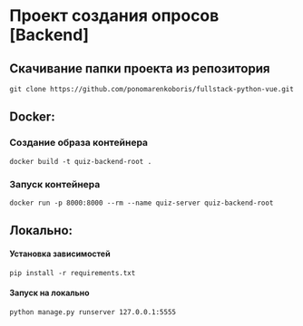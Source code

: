 # Проект создания опросов [Backend]

## Скачивание папки проекта из репозитория 
```
git clone https://github.com/ponomarenkoboris/fullstack-python-vue.git
```
## Docker:
### Создание образа контейнера
```shell
docker build -t quiz-backend-root .
```
### Запуск контейнера
```shell
docker run -p 8000:8000 --rm --name quiz-server quiz-backend-root
```

## Локально: 
#### Установка зависимостей
```shell
pip install -r requirements.txt
```
#### Запуск на локально
```shell
python manage.py runserver 127.0.0.1:5555
```